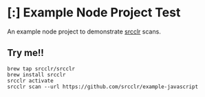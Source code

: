 # [:] Example Node Project Test


An example node project to demonstrate [srcclr](https://www.srcclr.com) scans.

## Try me!!

```
brew tap srcclr/srcclr
brew install srcclr
srcclr activate
srcclr scan --url https://github.com/srcclr/example-javascript
```
